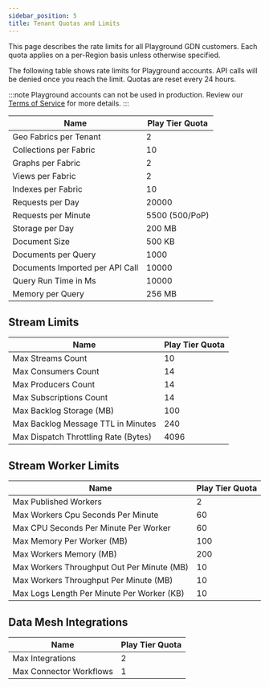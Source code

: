 ```yaml
---
sidebar_position: 5
title: Tenant Quotas and Limits
---
```


This page describes the rate limits for all Playground GDN customers. Each quota applies on a per-Region basis unless otherwise specified.

The following table shows rate limits for Playground accounts. API calls will be denied once you reach the limit. Quotas are reset every 24 hours.

:::note
Playground accounts can not be used in production. Review our [Terms of Service](https://www.macrometa.com/terms-of-service) for more details.
:::

| Name 							| Play Tier Quota 	|
|------							|-----------------	|
| Geo Fabrics per Tenant 		| 2					|
| Collections per Fabric		| 10				|
| Graphs per Fabric				| 2					|
| Views per Fabric 				| 2				    |
| Indexes per Fabric 			| 10 				|
| Requests per Day				| 20000				|
| Requests per Minute  			| 5500 (500/PoP)	|
| Storage per Day				| 200 MB			|
| Document Size					| 500 KB			|
| Documents per Query			| 1000				|
| Documents Imported per API Call | 10000			|
| Query Run Time in Ms			| 10000				|
| Memory per Query				| 256 MB			|

## Stream Limits

| Name 											| Play Tier Quota 	|
|------											|-----------------	|
| Max Streams Count			                    | 10 				|
| Max Consumers Count	                        | 14	    		|
| Max Producers Count                           | 14    	        |
| Max Subscriptions Count                       | 14    			|
| Max Backlog Storage (MB)                      | 100   	        |
| Max Backlog Message TTL in Minutes 			| 240 				|
| Max Dispatch Throttling Rate (Bytes) 			| 4096				|

## Stream Worker Limits

| Name 											| Play Tier Quota 	|
|------											|-----------------	|
| Max Published Workers	                        | 2			        |
| Max Workers Cpu Seconds Per Minute            | 60	            |
| Max CPU Seconds Per Minute Per Worker			| 60 				|
| Max Memory Per Worker (MB)                    | 100	            |
| Max Workers Memory (MB)       	            | 200			    |
| Max Workers Throughput Out Per Minute (MB)	| 10	    		|
| Max Workers Throughput Per Minute (MB)        | 10	            |
| Max Logs Length Per Minute Per Worker (KB) 	| 10				|

## Data Mesh Integrations

| Name 											| Play Tier Quota 	|
|------											|-----------------	|
| Max Integrations                              | 2			        |
| Max Connector Workflows                       | 1	                |

